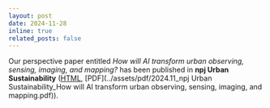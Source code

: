```yaml
---
layout: post
date: 2024-11-28
inline: true
related_posts: false
---
```


Our perspective paper entitled *How will AI transform urban observing, sensing, imaging, and mapping?* has been published in **npj Urban Sustainability** ([HTML](https://www.nature.com/articles/s42949-024-00188-3), [PDF](../assets/pdf/2024.11_npj Urban Sustainability_How will AI transform urban observing, sensing, imaging, and mapping.pdf)).<br>

